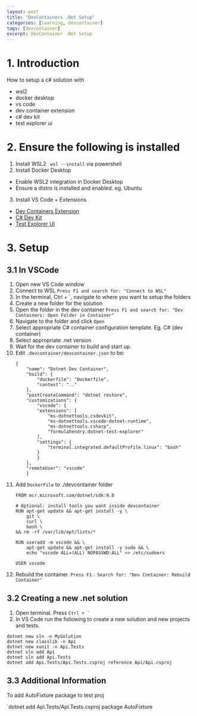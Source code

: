```yaml
---
layout: post
title: "DevContainers .Net Setup"
categories: [learning, devcontainer]
tags: [devcontainer]
excerpt: DevContainer .Net Setup
---
```


# 1. Introduction

How to setup a c# solution with 
- wsl2
- docker desktop
- vs code
- dev container extension
- c# dev kit
- test explorer ui

# 2. Ensure the following is installed
1. Install WSL2
   ` wsl --install` via powershell
2. Install Docker Desktop
  - Enable WSL2 integration in Docker Desktop
  - Ensure a distro is installed and enabled. eg. Ubuntu
3. Install VS Code + Extensions
  - [Dev Containers Extension](https://marketplace.visualstudio.com/items?itemName=ms-vscode-remote.remote-containers&utm_source=chatgpt.com)
  - [C# Dev Kit](https://marketplace.visualstudio.com/items?itemName=ms-dotnettools.csdevkit&utm_source=chatgpt.com)
  - [Test Explorer UI](https://marketplace.visualstudio.com/items?itemName=hbenl.vscode-test-explorer&utm_source=chatgpt.com)

# 3. Setup

## 3.1 In VSCode

1. Open new VS Code window
2. Connect to WSL
   `Press F1 and search for: "Connect to WSL"`
3. In the terminal, Ctrl + `, navigate to where you want to setup the folders
4. Create a new folder for the solution
5. Open the folder in the dev container
   `Press F1 and search for: "Dev Containers: Open Folder in Container"`
6. Navigate to the folder and click `Open`
7. Select appropriate C# container configuration template. Eg. C# (dev container)
8. Select appropriate .net version
9. Wait for the dev container to build and start up.
10. Edit `.devcontainer/devcontainer.json` to be:
    ```
    {
        "name": "Dotnet Dev Container",  
        "build": {
            "dockerfile": "Dockerfile",
            "context": ".."
        },
        "postCreateCommand": "dotnet restore",
        "customizations": {
            "vscode": {
            "extensions": [
                "ms-dotnettools.csdevkit",
                "ms-dotnettools.vscode-dotnet-runtime",
                "ms-dotnettools.csharp",
                "formulahendry.dotnet-test-explorer"
            ],
            "settings": {
                "terminal.integrated.defaultProfile.linux": "bash"
            }
            }
        },
        "remoteUser": "vscode"
        }
    ```
11. Add `DockerFile` to ./devcontainer folder
    ```
    FROM mcr.microsoft.com/dotnet/sdk:9.0

    # Optional: install tools you want inside devcontainer
    RUN apt-get update && apt-get install -y \
        git \
        curl \
        bash \
    && rm -rf /var/lib/apt/lists/*

    RUN useradd -m vscode && \
        apt-get update && apt-get install -y sudo && \
        echo "vscode ALL=(ALL) NOPASSWD:ALL" >> /etc/sudoers

    USER vscode
    ```
12. Rebuild the container. `Press F1. Search for: "Dev Container: Rebuild Container"`


## 3.2 Creating a new .net solution

1. Open terminal. Press ``Ctrl + ` ``
2. In VS Code run the following to create a new solution and new projects and tests.

```
dotnet new sln -n MySolution
dotnet new classlib -n Api
dotnet new xunit -n Api.Tests
dotnet sln add Api
dotnet sln add Api.Tests
dotnet add Api.Tests/Api.Tests.csproj reference Api/Api.csproj
```

## 3.3 Additional Information

To add AutoFixture package to test proj

`dotnet add Api.Tests/Api.Tests.csproj package AutoFixture